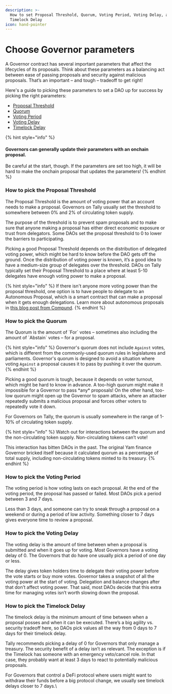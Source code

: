 ```yaml
---
description: >-
  How to set Proposal Threshold, Quorum, Voting Period, Voting Delay, and
  Timelock Delay
icon: hand-pointer
---
```


# Choose Governor parameters

A Governor contract has several important parameters that affect the lifecycles of its proposals. Think about these parameters as a balancing act between ease of passing proposals and security against malicious proposals. That’s an important – and tough – tradeoff to get right!&#x20;

Here's a guide to picking these parameters to set a DAO up for success by picking the right parameters:

* [Proposal Threshold](how-to-pick-governor-parameters.md#how-to-pick-the-proposal-threshold)
* [Quorum](how-to-pick-governor-parameters.md#how-to-pick-the-quorum)
* [Voting Period](how-to-pick-governor-parameters.md#how-to-pick-the-voting-period)
* [Voting Delay](how-to-pick-governor-parameters.md#how-to-pick-the-voting-delay)
* [Timelock Delay](how-to-pick-governor-parameters.md#how-to-pick-the-timelock-delay)

{% hint style="info" %}
#### Governors can generally update their parameters with an onchain proposal.&#x20;

Be careful at the start, though. If the parameters are set too high, it will be hard to make the onchain proposal that updates the parameters!
{% endhint %}

### **How to pick the Proposal Threshold**

The Proposal Threshold is the amount of voting power that an account needs to make a proposal. Governors on Tally usually set the threshold to somewhere between 0% and 2% of circulating token supply.

The purpose of the threshold is to prevent spam proposals and to make sure that anyone making a proposal has either direct economic exposure or trust from delegators. Some DAOs set the proposal threshold to 0 to lower the barriers to participating.

Picking a good Proposal Threshold depends on the distribution of delegated voting power, which might be hard to know before the DAO gets off the ground. Once the distribution of voting power is known, it’s a good idea to have a medium-size group of delegates over the threshold. DAOs on Tally typically set their Proposal Threshold to a place where at least 5-10 delegates have enough voting power to make a proposal.

{% hint style="info" %}
If there isn't anyone more voting power than the proposal threshold, one option is to have people to delegate to an Autonomous Proposal, which is a smart contract that can make a proposal when it gets enough delegations. Learn more about autonomous proposals in [this blog post from Compund](https://medium.com/compound-finance/compound-autonomous-proposals-354e7a2ad6b7).
{% endhint %}

### **How to pick the Quorum**&#x20;

The Quorum is the amount of \`For\` votes – sometimes also including the amount of \`Abstain\` votes – for a proposal.&#x20;

{% hint style="info" %}
Governor's quorum does not include `Against` votes, which is different from the commonly-used quorum rules in legislatures and parliaments. Governor's quorum is designed to avoid a situation where voting `Against` a proposal causes it to pass by pushing it over the quorum.
{% endhint %}

Picking a good quorum is tough, because it depends on voter turnout, which might be hard to know in advance. A too-high quorum might make it impossible for a Governor to pass \*any\* proposals! On the other hand, too-low quorum might open up the Governor to spam attacks, where an attacker repeatedly submits a malicious proposal and forces other voters to repeatedly vote it down.

For Governors on Tally, the quorum is usually somewhere in the range of 1-10% of circulating token supply.

{% hint style="info" %}
Watch out for interactions between the quorum and the non-circulating token supply. Non-circulating tokens can’t vote!

This interaction has bitten DAOs in the past. The original Yam finance Governor bricked itself because it calculated quorum as a percentage of total supply, including non-circulating tokens minted to its treasury.
{% endhint %}

### **How to pick the Voting Period**

The voting period is how voting lasts on each proposal. At the end of the voting period, the proposal has passed or failed. Most DAOs pick a period between 3 and 7 days.&#x20;

Less than 3 days, and someone can try to sneak through a proposal on a weekend or during a period of low activity. Something closer to 7 days gives everyone time to review a proposal.

### **How to pick the Voting Delay**

The voting delay is the amount of time between when a proposal is submitted and when it goes up for voting. Most Governors have a voting delay of 0. The Governors that do have one usually pick a period of one day or less.

The delay gives token holders time to delegate their voting power before the vote starts or buy more votes. Governor takes a snapshot of all the voting power at the start of voting. Delegation and balance changes after that don’t affect voting power. That said, most DAOs decide that this extra time for managing votes isn’t worth slowing down the proposal.

### **How to pick the Timelock Delay**

The timelock delay is the minimum amount of time between when a proposal posses and when it can be executed. There’s a big agility vs. security tradeoff here, so DAOs pick values all the way from 0 days to 7 days for their timelock delay.

Tally recommends picking a delay of 0 for Governors that only manage a treasury. The security benefit of a delay isn’t as relevant. The exception is if the Timelock has someone with an emergency veto/cancel role. In that case, they probably want at least 3 days to react to potentially malicious proposals.&#x20;

For Governors that control a DeFi protocol  where users might want to withdraw their funds before a big protocol change, we usually see timelock delays closer to 7 days.\
